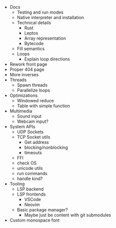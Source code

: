 - Docs
  - Testing and run modes
  - Native interpreter and installation
  - Technical details
    - Rust
    - Leptos
    - Array representation
    - Bytecode
  - Fill semantics
  - Loops
    - Explain loop directions
- Rework front page
- Proper 404 page
- More inverses
- Threads
  - Spawn threads
  - Parallelize loops
- Optimizations
  - Windowed reduce
  - Table with simple function
- Multimedia
  - Sound input
  - Webcam input?
- System APIs
  - UDP Sockets
  - TCP Socket utils
    - Get address
    - blocking/nonblocking
    - timeouts
  - FFI
  - check OS
  - unicode utils
  - run commands
  - handle kind?
- Tooling
  - LSP backend
  - LSP frontends
    - VSCode
    - Neovim
  - Basic package manager?
    - Maybe just be content with git submodules
- Custom monospace font

